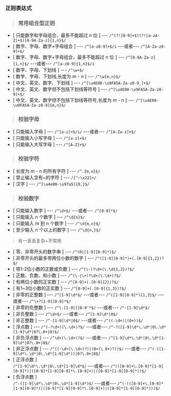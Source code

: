 ### 正则表达式
> ### 常用组合型正则
* [ 只能数字和字母组合，最多不能超过 n 位 ] --- `/^(?![0-9]+$)(?![a-zA-Z]+$)[0-9A-Za-z]{1,n}$/`
* [ 数字、字母、数字+字母组合 ] --- `/^[a-z0-9]+$/i`  ---或者---  `/^[A-Za-z0-9]+$/`
* [ 数字、字母、数字+字母组合，最多不能超过 n 位 ] --- `/^[0-9A-Za-z]{1,n}$/`  ---或者---  `/^[a-z0-9]{1,n}$/i`
* [ 数字、字母、下划线 ] --- `/^\w+$/`
* [ 数字、字母、下划线,长度为 m - n ] --- `/^\w{m,n}$/`
* [ 中文、英文、数字、下划线 ] --- `/^[\u4E00-\u9FA5A-Za-z0-9_]+$/`
* [ 中文、英文、数字但不包括下划线等符号 ] --- `/^[\u4E00-\u9FA5A-Za-z0-9]+$/`
* [ 中文、英文、数字但不包括下划线等符号,长度为 m - n ] --- `/^[\u4E00-\u9FA5A-Za-z0-9]{m,n}$/`

> ### 校验字母
* [ 只能输入字母 ] --- `/^[a-z]+$/i/`  ---或者---  `/^[A-Za-z]+$/`
* [ 只能输入小写字母 ] --- `/^[a-z]+$/`
* [ 只能输入大写字母 ] --- `/^[A-Z]+$/`

> ### 校验字符
* [ 长度为 m - n 的所有字符 ] --- `/^.{m,n}$/`
* [ 禁止输入含有~的字符 ] --- `/[^~\x22]+/`
* [ 汉字 ] --- `/^[\u4e00-\u9fa5]{0,}$/`

> ### 校验数字
* [ 只能输入数字 ] --- `/^\d+$/`  ---或者---  `/^[0-9]*$/`
* [ 只能输入 n 个数字 ] --- `/^\d{n}$/`
* [ 只能输入 m 到 n 个数字 ] --- `/^\d{m,n}$/`
* [ 至少输入 n 个以上的数字 ] --- `/^\d{n,}$/`
> 有一丢丢复杂+不常用
* [ 零、非零开头的数字串 ] --- `/^(0|[1-9][0-9]*)$/`
* [ 非零开头的最多带两位小数的数字 ] --- `/^([1-9][0-9]*)+(.[0-9]{1,2})?$/`
* [ 带1-2位小数的正数或负数 ] --- `/^(\-)?\d+(\.\d{1,2})?$/`
* [ 正数、负数、和小数 ] --- `/^(\-|\+)?\d+(\.\d+)?$/`
* [ 有两位小数的正实数 ] --- `/^[0-9]+(.[0-9]{2})?$/`
* [ 有1~3位小数的正实数 ] --- `/^[0-9]+(.[0-9]{1,3})?$/`
* [ 非零的正整数 ] --- `/^[1-9]\d*$/`  ---或者---  `/^([1-9][0-9]*){1,3}$/`  ---或者---  `/^\+?[1-9][0-9]*$/`
* [ 非零的负整数 ] --- `/^\-[1-9][]0-9″*$/`  ---或者---  `/^-[1-9]\d*$/`
* [ 非负整数 ] --- `/^\d+$/`  ---或者---  `/^[1-9]\d*|0$/`
* [ 非正整数 ] --- `/^-[1-9]\d*|0$/`  ---或者---  `/^((-\d+)|(0+))$/`
* [ 浮点数 ] --- `/^(-?\d+)(\.\d+)?$/`  ---或者---  `/^-?([1-9]\d*\.\d*|0\.\d*[1-9]\d*|0?\.0+|0)$/`
* [ 非负浮点数 ] --- `/^\d+(\.\d+)?$/`  ---或者---  `/^[1-9]\d*\.\d*|0\.\d*[1-9]\d*|0?\.0+|0$/`
* [ 非正浮点数 ] --- `/^((-\d+(\.\d+)?)|(0+(\.0+)?))$/`  ---或者---  `/^(-([1-9]\d*\.\d*|0\.\d*[1-9]\d*))|0?\.0+|0$/`
* [ 正浮点数 ]<br>
  `/^[1-9]\d*\.\d*|0\.\d*[1-9]\d*$/`  ---或者---  `/^(([0-9]+\.[0-9]*[1-9][0-9]*)|([0-9]*[1-9][0-9]*\.[0-9]+)|([0-9]*[1-9][0-9]*))$/`
* [ 负浮点数 ]<br>
  `/^-([1-9]\d*\.\d*|0\.\d*[1-9]\d*)$/`  ---或者---  `/^(-(([0-9]+\.[0-9]*[1-9][0-9]*)|([0-9]*[1-9][0-9]*\.[0-9]+)|([0-9]*[1-9][0-9]*)))$/`